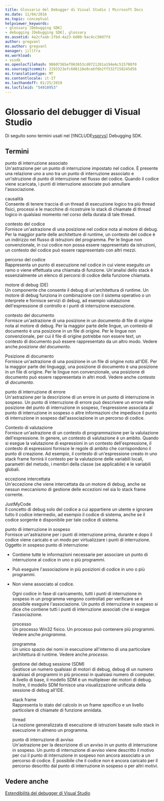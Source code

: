 ```yaml
---
title: Glossario del Debugger di Visual Studio | Microsoft Docs
ms.date: 11/04/2016
ms.topic: conceptual
helpviewer_keywords:
- glossary [Debugging SDK]
- debugging [Debugging SDK], glossary
ms.assetid: 4a2cfaab-1fbd-4a23-bd00-9ac4cc50d7fd
author: gregvanl
ms.author: gregvanl
manager: jillfra
ms.workload:
- vssdk
ms.openlocfilehash: 98607365ef063653cd0721281a194e6c515780f0
ms.sourcegitcommit: 2193323efc608118e0ce6f6b2ff532f158245d56
ms.translationtype: MT
ms.contentlocale: it-IT
ms.lasthandoff: 01/25/2019
ms.locfileid: "54918953"
---
```

# <a name="visual-studio-debugger-glossary"></a>Glossario del debugger di Visual Studio
Di seguito sono termini usati nel [!INCLUDE[vsprvs](../../../code-quality/includes/vsprvs_md.md)] Debugging SDK.  
  
## <a name="terms"></a>Termini  
 punto di interruzione associato  
 Un'astrazione per un punto di interruzione impostato nel codice. È presente una relazione uno a uno tra un punto di interruzione associato e un'istruzione di punto di interruzione nel flusso del codice. Quando il codice viene scaricata, i punti di interruzione associate può annullare l'associazione.  
  
 causalità  
 Consente di tenere traccia di un thread di esecuzione logico tra più thread fisici, processi e le macchine di ricostruire lo stack di chiamate di thread logico in qualsiasi momento nel corso della durata di tale thread.  
  
 contesto del codice  
 Fornisce un'astrazione di una posizione nel codice nota al motore di debug. Per la maggior parte delle architetture di runtime, un contesto del codice è un indirizzo nel flusso di istruzioni del programma. Per le lingue non convenzionale, in cui codice non possa essere rappresentato da istruzioni, un contesto del codice può essere rappresentato con altri mezzi.  
  
 percorso del codice  
 Rappresenta un punto di esecuzione nel codice in cui viene eseguito un ramo o viene effettuata una chiamata di funzione. Un'analisi dello stack è essenzialmente un elenco di percorsi di codice della funzione chiamata.  
  
 motore di debug (DE)  
 Un componente che consente il debug di un'architettura di runtime. Un motore di debug funziona in combinazione con il sistema operativo o un interprete e fornisce servizi di debug, ad esempio valutazione dell'espressione di controllo e i punti di interruzione esecuzione.  
  
 contesto del documento  
 Fornisce un'astrazione di una posizione in un documento di file di origine nota al motore di debug. Per la maggior parte delle lingue, un contesto di documento è una posizione in un file di origine. Per le lingue non convenzionale, per cui il file di origine potrebbe non essere text, un contesto di documento può essere rappresentato da un altro modo. Vedere anche *posizione del documento*.  
  
 Posizione di documento  
 Fornisce un'astrazione di una posizione in un file di origine noto all'IDE. Per la maggior parte dei linguaggi, una posizione di documento è una posizione in un file di origine. Per le lingue non convenzionale, una posizione di documento può essere rappresentata in altri modi. Vedere anche *contesto di documento*.  
  
 punto di interruzione di errore  
 Un'astrazione per la descrizione di un errore in un punto di interruzione in sospeso. Un punto di interruzione di errore può descrivere un errore nella posizione del punto di interruzione in sospeso, l'espressione associata al punto di interruzione in sospeso o altre informazioni che impedisce il punto di interruzione in sospeso dall'associazione in un percorso di codice.  
  
 Contesto di valutazione  
 Fornisce un'astrazione di un contesto di programmazione per la valutazione dell'espressione. In genere, un contesto di valutazione è un ambito. Quando si esegue la valutazione di espressioni in un contesto dell'espressione, il contesto di espressioni fornisce le regole di ambito che corrispondono il punto di creazione. Ad esempio, il contesto di un'espressione creato in uno stack frame fornirà il contesto per la valutazione delle variabili locali, parametri del metodo, i membri della classe (se applicabile) e le variabili globali.  
  
 eccezione intercettata  
 Un'eccezione che viene intercettata da un motore di debug, anche se nessun meccanismo di gestione delle eccezioni nel sia lo stack frame corrente.  
  
 JustMyCode  
 Il concetto di debug solo del codice a cui appartiene un utente e ignorare tutto il codice intermedio, ad esempio il codice di sistema, anche se il codice sorgente è disponibile per tale codice di sistema.  
  
 punto di interruzione in sospeso  
 Fornisce un'astrazione per i punti di interruzione prima, durante e dopo il codice viene caricato e un modo per virtualizzare i punti di interruzione. Oggetto in sospeso punto di interruzione:  
  
- Contiene tutte le informazioni necessarie per associare un punto di interruzione al codice in uno o più programmi.  
  
- Può eseguire l'associazione in più posizioni di codice in uno o più programmi.  
  
- Non viene associato al codice.  
  
  Ogni codice in fase di caricamento, tutti i punti di interruzione in sospeso in un programma vengono controllati per verificare se è possibile eseguire l'associazione. Un punto di interruzione in sospeso si dice che contiene tutti i punti di interruzione associati che si esegue l'associazione.  
  
  processo  
  Un processo Win32 fisico. Un processo può contenere più programmi. Vedere anche *programma*.  
  
  programma  
  Un unico spazio dei nomi in esecuzione all'interno di una particolare architettura di runtime. Vedere anche *processo*.  
  
  gestione del debug sessione (SDM)  
  Gestisce un numero qualsiasi di motori di debug, debug di un numero qualsiasi di programmi in più processi in qualsiasi numero di computer. A livello di base, il modello SDM è un multiplexer dei motori di debug. Inoltre, il modello SDM fornisce una visualizzazione unificata della sessione di debug all'IDE.  
  
  stack frame  
  Rappresenta lo stato del calcolo in un frame specifico e un livello particolare di chiamate di funzione annidata.  
  
  thread  
  La nozione generalizzata di esecuzione di istruzioni basate sullo stack in esecuzione in almeno un programma.  
  
  punto di interruzione di avviso  
  Un'astrazione per la descrizione di un avviso in un punto di interruzione in sospeso. Un punto di interruzione di avviso viene descritto il motivo per cui il punto di interruzione in sospeso non ancora associato a un percorso di codice. È possibile che il codice non è ancora caricato per il percorso descritto dal punto di interruzione in sospeso o per altri motivi.  
  
## <a name="see-also"></a>Vedere anche  
 [Estendibilità del debugger di Visual Studio](../../../extensibility/debugger/visual-studio-debugger-extensibility.md)